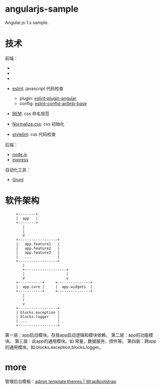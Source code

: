 # angularjs-sample

Angular.js 1.x sample.

# 技术

前端：
* [Angular.js]: javascript前端框架
* [Airbnb JavaScript Style Guide]: javascript编码规范
* [Angular.js code style]: angular.js编码规范
* [eslint]: javascript 代码检查
    - plugin: [eslint-plugin-angular](https://www.npmjs.com/package/eslint-plugin-angular)
    - config: [eslint-config-airbnb-base](https://www.npmjs.com/package/eslint-config-airbnb-base)

* [BEM]: css 命名规范
* [Normalize.css]: css 初始化
* [stylelint]: css 代码检查

后端：
* [node.js]
* [express]

自动化工具：
* [Grunt]

# 软件架构

```
     +--------+
     |  app   |
     +--------+
        |
        |
        V
     +------------------+
     |   app.feature1   |
     |   app.feature2   |
     |   app.feature3   |
     |   ...            |
     +------------------+
        |
        +-------------------+
        |                   |
        V                   v
     +-----------+     +---------------+
     |  app.core |     |  app.widgets  |
     +-----------+     +---------------+
        |
        |
        v
     +------------------+
     | blocks.exception |
     | blocks.logger    |
     | ...              |
     +------------------+

```

第一层：app启动模块。存放app启动逻辑和模块依赖。
第二层：app的功能模块。
第三层：此app的通用模块。如 常量，数据服务，控件等。
第四层：跨app的通用模块。如 blocks.exception,blocks.logger。

# more

管理后台模板：[admin template themes | WrapBootstrap](https://wrapbootstrap.com/tag/admin-template)


[//]: # (These are reference links used in the body of this note and get stripped out when the markdown processor does its job. There is no need to format nicely because it shouldn't be seen. Thanks SO - http://stackoverflow.com/questions/4823468/store-comments-in-markdown-syntax)

[Angular.js]: <http://angularjs.org>
[Airbnb JavaScript Style Guide]: <https://github.com/airbnb/javascript>
[angular.js code style]: <https://github.com/johnpapa/angular-styleguide/blob/master/a1/README.md>
[jQuery]: <http://jquery.com>
[eslint]: <http://eslint.org/>
[Twitter Bootstrap]: <http://twitter.github.com/bootstrap/>

[BEM]: <https://en.bem.info/>
[Normalize.css]: <http://necolas.github.io/normalize.css/>
[stylelint]: <https://stylelint.io/>

[node.js]: <http://nodejs.org>
[Grunt]: <https://gruntjs.com/>
[express]: <http://expressjs.com>



